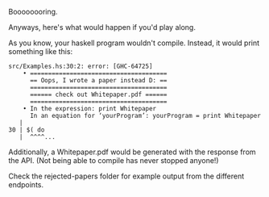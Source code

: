 Boooooooring.

Anyways, here's what would happen if you'd play along.

As you know, your haskell program wouldn't compile. Instead, it would print something like this:

```
src/Examples.hs:30:2: error: [GHC-64725]
    • ======================================
      == Oops, I wrote a paper instead D: ==
      ======================================
      ====== check out Whitepaper.pdf ======
      ======================================
    • In the expression: print Whitepaper
      In an equation for ‘yourProgram’: yourProgram = print Whitepaper
   |
30 | $( do
   |  ^^^^...
```

Additionally, a Whitepaper.pdf would be generated with the response from the API.
(Not being able to compile has never stopped anyone!)

Check the rejected-papers folder for example output from the different endpoints.
